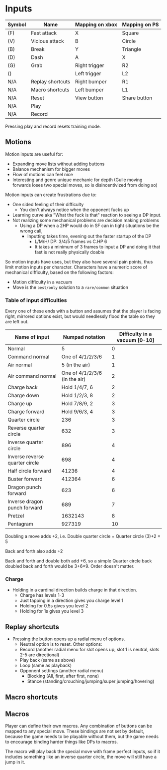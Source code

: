 # Inputs

| Symbol | Name             | Mapping on xbox | Mapping on PS |
| ------ | ---------------- | --------------- | ------------- |
| (F)    | Fast attack      | X               | Square        |
| (V)    | Vicious attack   | B               | Circle        |
| (B)    | Break            | Y               | Triangle      |
| (D)    | Dash             | A               | X             |
| (G)    | Grab             | Right trigger   | R2            |
| ()     |                  | Left trigger    | L2            |
| N/A    | Replay shortcuts | Right bumper    | R1            |
| N/A    | Macro shortcuts  | Left bumper     | L1            |
| N/A    | Reset            | View button     | Share button  |
| N/A    | Play             |                 |               |
| N/A    | Record           |                 |               |

Pressing play and record resets training mode.

## Motions

Motion inputs are useful for:
- Expanding move lists without adding buttons
- Balance mechanism for bigger moves
- Flow of motions can feel nice
- Interesting and genre unique mechanic for depth (Guile moving forwards loses two special moves, so is disincentivized from doing so)

Motion inputs can create frustrations due to:
- One sided feeling of their difficulty
  - You don't always notice when the opponent fucks up
- Learning curve aka "What the fuck is that" reaction to seeing a DP input.
- Not realizing some mechanical problems are decision making problems
  - Using a DP when a 2HP would do in SF can in tight situations be the wrong call,
    - Inputting takes time, evening out the faster startup of the DP
      - L/M/H/ DP: 3/4/5 frames vs C.HP 6
      - It takes a minimum of 3 frames to input a DP and doing it that fast is not really physically doable

So motion inputs have uses, but they also have several pain points, thus limit motion inputs per character.
Characters have a numeric score of mechanical difficulty, based on the following factors:

- Motion difficulty in a vacuum
- Move is the `best/only` solution to a `rare/common` situation

### Table of input difficulties

Every one of these ends with a button and assumes that the player is facing right, mirrored options exist,
but would needlessly flood the table so they are left out.

| Name of input                  | Numpad notation               | Difficulty in a vacuum [0-10] |
| ------------------------------ | ----------------------------- | ----------------------------- |
| Normal                         | 5                             | 0                             |
| Command normal                 | One of 4/1/2/3/6              | 1                             |
| Air normal                     | 5 (in the air)                | 1                             |
| Air command normal             | One of 4/1/2/3/6 (in the air) | 2                             |
| Charge back                    | Hold 1/4/7, 6                 | 2                             |
| Charge down                    | Hold 1/2/3, 8                 | 2                             |
| Charge up                      | Hold 7/8/9, 2                 | 3                             |
| Charge forward                 | Hold 9/6/3, 4                 | 3                             |
| Quarter circle                 | 236                           | 3                             |
| Reverse quarter circle         | 632                           | 3                             |
| Inverse quarter circle         | 896                           | 4                             |
| Inverse reverse quarter circle | 698                           | 4                             |
| Half circle forward            | 41236                         | 4                             |
| Buster forward                 | 412364                        | 6                             |
| Dragon punch forward           | 623                           | 6                             |
| Inverse dragon punch forward   | 689                           | 7                             |
| Pretzel                        | 1632143                       | 8                             |
| Pentagram                      | 927319                        | 10                            |

Doubling a move adds +2, i.e. Double quarter circle = Quarter circle (3)+2 = 5

Back and forth also adds +2

Back and forth and double both add +6, so a simple Quarter circle back doubled back and forth would be 3+6=9. Order doesn't matter.

### Charge

- Holding in a cardinal direction builds charge in that direction.
  - Charge has levels 1-3
  - Just tapping in a direction gives you charge level 1
  - Holding for 0.5s gives you level 2
  - Holding for 1s gives you level 3

## Replay shortcuts

- Pressing the button opens up a radial menu of options.
  - Neutral option is to reset. Other options:
  - Record (another radial menu for slot opens up, slot 1 is neutral, slots 2-5 are directional)
  - Play back (same as above)
  - Loop (same as playback)
  - Opponent settings (another radial menu)
    - Blocking (All, first, after first, none)
    - Stance (standing/crouching/jumping/super jumping/hovering)

## Macro shortcuts
## Macros

Player can define their own macros. Any combination of buttons can be mapped to any special move.
These bindings are not set by default, because the game needs to be playable without them, but the game
needs to encourage binding harder things like DPs to macros.

The macro will play back the special move with frame perfect inputs, so if it includes something like an inverse quarter circle,
the move will still have a jump in it.